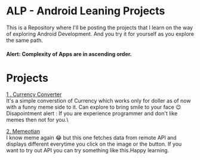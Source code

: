 # ALP - Android Leaning Projects
This is a Repository where I'll be posting the projects that I learn on the way of exploring Android Development. And you try it for yourself as you explore the same path.
#### Alert: Complexity of Apps are in ascending order. 

# Projects
[1 . Currency Converter](https://github.com/Theskyspace/ALP/tree/main/currencyconverter)\
It's a simple converstion of Currency which works only for doller as of now with a funny meme side to it. Can explore to bring smile to your face 😉\
Disapointment alert : If you are experience programmer and don't like memes then not for you.\

[2. Memeotian](https://github.com/Theskyspace/ALP/tree/main/Memeotian)\
I know meme again 😂 but this one fetches data from remote API and displays different everytime you click on the image or the button.
If you want to try out API you can try something like this.Happy learning.

